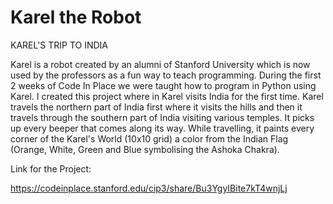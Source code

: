# Karel the Robot
KAREL'S TRIP TO INDIA

Karel is a robot created by an alumni of Stanford University which is now used by the professors as a fun way to teach programming. During the first 2 weeks of Code In Place we were taught how to program in Python using Karel. I created this project where in Karel visits India for the first time. Karel travels the northern part of India first where it visits the hills and then it travels through the southern part of India visiting various temples. It picks up every beeper that comes along its way. While travelling, it paints every corner of the Karel's World (10x10 grid) a color from the Indian Flag (Orange, White, Green and Blue symbolising the Ashoka Chakra).

Link for the Project:

https://codeinplace.stanford.edu/cip3/share/Bu3YgyIBite7kT4wnjLj

